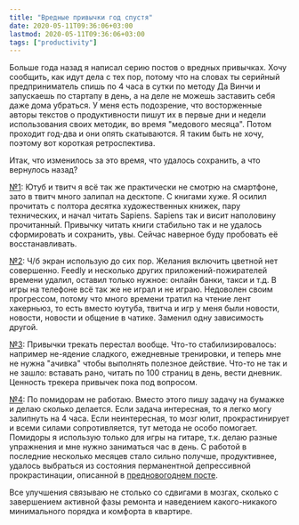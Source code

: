 ```yaml
---
title: "Вредные привычки год спустя"
date: 2020-05-11T09:36:06+03:00
lastmod: 2020-05-11T09:36:06+03:00
tags: ["productivity"]
---
```


Больше года назад я написал серию постов о вредных привычках. Хочу сообщить, как идут дела с тех пор, потому что на словах ты серийный предприниматель спишь по 4 часа в сутки по методу Да Винчи и запускаешь по стартапу в день, а на деле не можешь заставить себя даже дома убраться. У меня есть подозрение, что восторженные авторы текстов о продуктивности пишут их в первые дни и недели использования своих методик, во время "медового месяца". Потом проходит год-два и они опять скатываются. Я таким быть не хочу, поэтому вот короткая ретроспектива.

Итак, что изменилось за это время, что удалось сохранить, а что вернулось назад?

[№1](/post/bad-habits-1/): Ютуб и твитч я всё так же практически не смотрю на смартфоне, зато в твитч много залипал на десктопе. С книгами хуже. Я осилил прочитать с полтора десятка художественных книжек, пару технических, и начал читать Sapiens. Sapiens так и висит наполовину прочитанный. Привычку читать книги стабильно так и не удалось сформировать и сохранить, увы. Сейчас наверное буду пробовать её восстанавливать.

[№2](/post/bad-habits-2/): Ч/б экран использую до сих пор. Желания включить цветной нет совершенно. Feedly и несколько других приложений-пожирателей времени удалил, оставил только нужное: онлайн банки, такси и т.д. В игры на телефоне всё так же не играл и не играю. Недоволен своим прогрессом, потому что много времени тратил на чтение лент хакерньюз, то есть вместо юутуба, твитча и игр у меня были новости, новости, новости и общение в чатике. Заменил одну зависимость другой.

[№3](/post/bad-habits-3/): Привычки трекать перестал вообще. Что-то стабилизировалось: например не-ядение сладкого, ежедневные тренировки, и теперь мне не нужна "ачивка" чтобы выполнять полезное действие. Что-то не так и не зашло: вставать рано, читать по 100 страниц в день, вести дневник. Ценность трекера привычек пока под вопросом. 

[№4](/post/bad-habits-4/): По помидорам не работаю. Вместо этого пишу задачу на бумажке и делаю сколько делается. Если задача интересная, то я легко могу залипнуть на 4 часа. Если неинтересная, то мозг юлит, прокрастинирует и всеми силами сопротивляется, тут метода не особо помогает. Помидоры я использую только для игры на гитаре, т.к. делаю разные упражнения и мне нужно заниматься час в день. С работой в последние несколько месяцев стало сильно получше, продуктивнее, удалось выбраться из состояния перманентной депрессивной прокрастинации, описанной в [предновогоднем посте](/post/faq-2/). 

Все улучшения связываю не столько со сдвигами в мозгах, сколько с завершением активной фазы ремонта и наведением какого-никакого минимального порядка и комфорта в квартире.
